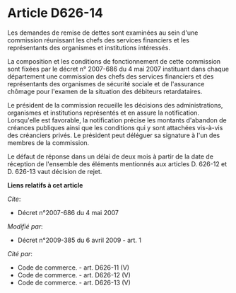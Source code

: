 # Article D626-14

Les demandes de remise de dettes sont examinées au sein d'une commission réunissant les chefs des services financiers et les
représentants des organismes et institutions intéressés. 

La composition et les conditions de fonctionnement de cette commission sont fixées par le décret n° 2007-686 du 4 mai 2007
instituant dans chaque département une commission des chefs des services financiers et des représentants des organismes de
sécurité sociale et de l'assurance chômage pour l'examen de la situation des débiteurs retardataires. 

Le président de la commission recueille les décisions des administrations, organismes et institutions représentés et en
assure la notification. Lorsqu'elle est favorable, la notification précise les montants d'abandon de créances publiques ainsi
que les conditions qui y sont attachées vis-à-vis des créanciers privés. Le président peut déléguer sa signature à l'un des
membres de la commission. 

Le défaut de réponse dans un délai de deux mois à partir de la date de réception de l'ensemble des éléments mentionnés aux
articles D. 626-12 et D. 626-13 vaut décision de rejet.

**Liens relatifs à cet article**

_Cite_:

  - Décret n°2007-686 du 4 mai 2007

_Modifié par_:

  - Décret n°2009-385 du 6 avril 2009 - art. 1

_Cité par_:

  - Code de commerce. - art. D626-11 (V)
  - Code de commerce. - art. D626-12 (V)
  - Code de commerce. - art. D626-13 (V)
